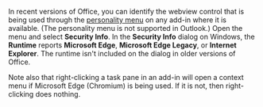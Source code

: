 In recent versions of Office, you can identify the webview control that is being used through the [personality menu](../design/task-pane-add-ins.md#personality-menu) on any add-in where it is available. (The personality menu is not supported in Outlook.) Open the menu and select **Security Info**. In the **Security Info** dialog on Windows, the **Runtime** reports **Microsoft Edge**, **Microsoft Edge Legacy**, or **Internet Explorer**. The runtime isn't included on the dialog in older versions of Office. 

Note also that right-clicking a task pane in an add-in will open a context menu if Microsoft Edge (Chromium) is being used. If it is not, then right-clicking does nothing.
